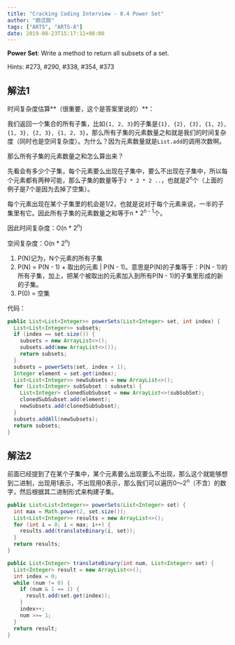 ```yaml
---
title: "Cracking Coding Interview - 8.4 Power Set"
author: "颇忒脱"
tags: ["ARTS", "ARTS-A"]
date: 2019-08-23T15:17:11+08:00
---
```


<!--more-->

**Power Set**: Write a method to return all subsets of a set.

Hints: #273, #290, #338, #354, #373

## 解法1

时间复杂度估算**（很重要，这个是答案里说的）**：

我们返回一个集合的所有子集，比如`{1, 2, 3}`的子集是`{1}, {2}, {3}, {1, 2}, {1, 3}, {2, 3}, {1, 2, 3}`，那么所有子集的元素数量之和就是我们的时间复杂度（同时也是空间复杂度）。为什么？因为元素数量就是`List.add`的调用次数啊。

那么所有子集的元素数量之和怎么算出来？

先看会有多少个子集，每个元素要么出现在子集中，要么不出现在子集中，所以每个元素都有两种可能，那么子集的数量等于`2 * 2 * 2 ..`，也就是2<sup>n</sup>个（上面的例子是7个是因为去掉了空集）。

每个元素出现在某个子集里的机会是1/2，也就是说对于每个元素来说，一半的子集里有它。因此所有子集的元素数量之和等于n * 2<sup>n - 1</sup>个。

因此时间复杂度：O(n * 2<sup>n</sup>)

空间复杂度：O(n * 2<sup>n</sup>)

1. P(N)记为，N个元素的所有子集
2. P(N) = P(N - 1) + 取出的元素 | P(N - 1)。意思是P(N)的子集等于：P(N - 1)的所有子集，加上，把某个被取出的元素加入到所有P(N - 1)的子集里形成的新的子集。
3. P(0) = 空集

代码：

```java
public List<List<Integer>> powerSets(List<Integer> set, int index) {
  List<List<Integer>> subsets;
  if (index == set.size()) {
    subsets = new ArrayList<>();
    subsets.add(new ArrayList<>());
    return subsets;
  }
  subsets = powerSets(set, index + 1);
  Integer element = set.get(index);
  List<List<Integer>> newSubsets = new ArrayList<>();
  for (List<Integer> subSubset : subsets) {
    List<Integer> clonedSubSubset = new ArrayList<>(subSubSet);
    clonedSubSubset.add(element);
    newSubsets.add(clonedSubSubset);
  }
  subsets.addAll(newSubsets);
  return subsets;
}
```

## 解法2

前面已经提到了在某个子集中，某个元素要么出现要么不出现，那么这个就能够想到二进制，出现用1表示，不出现用0表示，那么我们可以遍历0～2<sup>n</sup>（不含）的数字，然后根据其二进制形式来构建子集。

```java
public List<List<Integer>> powerSets(List<Integer> set) {
  int max = Math.power(2, set.size());
  List<List<Integer>> results = new ArrayList<>();
  for (int i = 0; i < max; i++) {
    results.add(translateBinary(i, set));
  }
  return results;
}

public List<Integer> translateBinary(int num, List<Integer> set) {
  List<Integer> result = new ArrayList<>();
  int index = 0;
  while (num != 0) {
    if (num & 1 == 1) {
      result.add(set.get(index));
    }
    index++;
    num >>= 1;
  }
  return result;
}
```

